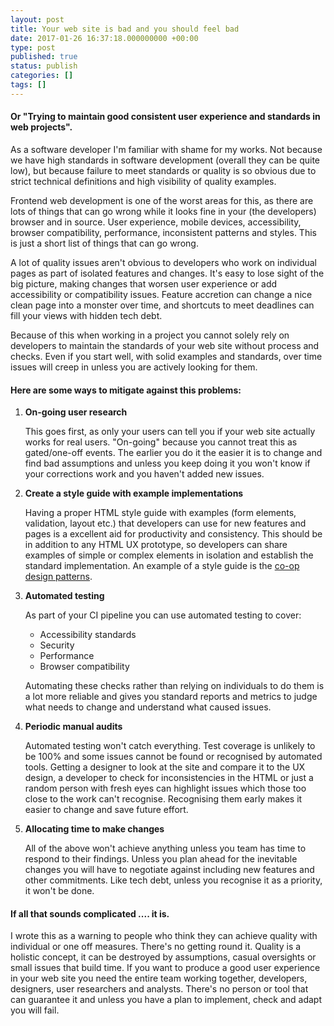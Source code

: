 ```yaml
---
layout: post
title: Your web site is bad and you should feel bad
date: 2017-01-26 16:37:18.000000000 +00:00
type: post
published: true
status: publish
categories: []
tags: []
---
```

#### Or "Trying to maintain good consistent user experience and standards in web projects".

As a software developer I'm familiar with shame for my works. Not because we have high standards in software development (overall they can be quite low), but because failure to meet standards or quality is so obvious due to strict technical definitions and high visibility of quality examples.

Frontend web development is one of the worst areas for this, as there are lots of things that can go wrong while it looks fine in your (the developers) browser and in source. User experience, mobile devices, accessibility, browser compatibility, performance, inconsistent patterns and styles. This is just a short list of things that can go wrong.

A lot of quality issues aren't obvious to developers who work on individual pages as part of isolated features and changes. It's easy to lose sight of the big picture, making changes that worsen user experience or add accessibility or compatibility issues. Feature accretion can change a nice clean page into a monster over time, and shortcuts to meet deadlines can fill your views with hidden tech debt.

Because of this when working in a project you cannot solely rely on developers to maintain the standards of your web site without process and checks. Even if you start well, with solid examples and standards, over time issues will creep in unless you are actively looking for them.

#### Here are some ways to mitigate against this problems:

1. **On-going user research**

    This goes first, as only your users can tell you if your web site actually works for real users. "On-going" because you cannot treat this as gated/one-off events. The earlier you do it the easier it is to change and find bad assumptions and unless you keep doing it you won't know if your corrections work and you haven't added new issues.

2. **Create a style guide with example implementations**

    Having a proper HTML style guide with examples (form elements, validation, layout etc.) that developers can use for new features and pages is a excellent aid for productivity and consistency. This should be in addition to any HTML UX prototype, so developers can share examples of simple or complex elements in isolation and establish the standard implementation. An example of a style guide is the [co-op design patterns](https://coop-design-manual.herokuapp.com/patterns/index.html).

3. **Automated testing**

    As part of your CI pipeline you can use automated testing to cover:
      - Accessibility standards
      - Security
      - Performance
      - Browser compatibility

    Automating these checks rather than relying on individuals to do them is a lot more reliable and gives you standard reports and metrics to judge what needs to change and understand what caused issues.

4. **Periodic manual audits**

    Automated testing won't catch everything. Test coverage is unlikely to be 100% and some issues cannot be found or recognised by automated tools. Getting a designer to look at the site and compare it to the UX design, a developer to check for inconsistencies in the HTML or just a random person with fresh eyes can highlight issues which those too close to the work can't recognise. Recognising them early makes it easier to change and save future effort.

5. **Allocating time to make changes**

    All of the above won't achieve anything unless you team has time to respond to their findings. Unless you plan ahead for the inevitable changes you will have to negotiate against including new features and other commitments. Like tech debt, unless you recognise it as a priority, it won't be done.

#### If all that sounds complicated .... it is.

I wrote this as a warning to people who think they can achieve quality with individual or one off measures. There's no getting round it. Quality is a holistic concept, it can be destroyed by assumptions, casual oversights or small issues that build time. If you want to produce a good user experience in your web site you need the entire team working together, developers, designers, user researchers and analysts. There's no person or tool that can guarantee it and unless you have a plan to implement, check and adapt you will fail.